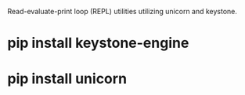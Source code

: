 Read-evaluate-print loop (REPL) utilities utilizing unicorn and keystone.

# pip install keystone-engine
# pip install unicorn

